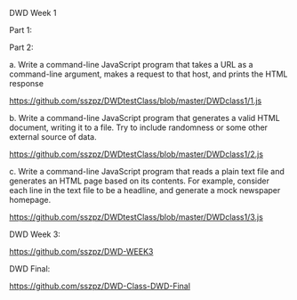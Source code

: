 DWD Week 1


Part 1:



Part 2:

a. Write a command-line JavaScript program that takes a URL as a command-line argument, makes a request to that host, and prints the HTML response

https://github.com/sszpz/DWDtestClass/blob/master/DWDclass1/1.js




b. Write a command-line JavaScript program that generates a valid HTML document, writing it to a file. Try to include randomness or some other external source of data.

https://github.com/sszpz/DWDtestClass/blob/master/DWDclass1/2.js



c. Write a command-line JavaScript program that reads a plain text file and generates an HTML page based on its contents. For example, consider each line in the text file to be a headline, and generate a mock newspaper homepage.

https://github.com/sszpz/DWDtestClass/blob/master/DWDclass1/3.js


DWD Week 3:

https://github.com/sszpz/DWD-WEEK3

DWD Final:

https://github.com/sszpz/DWD-Class-DWD-Final
